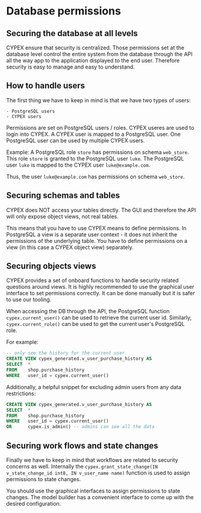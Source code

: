 # Database permissions

## Securing the database at all levels

CYPEX ensure that security is centralized. Those permissions set at the database
level control the entire system from the database through the API all the way
app to the application displayed to the end user. Therefore security is easy to
manage and easy to understand.

## How to handle users

The first thing we have to keep in mind is that we have two types of users:

    - PostgreSQL users
    - CYPEX users

Permissions are set on PostgreSQL users / roles. CYPEX useres are used to login
into CYPEX. A CYPEX user is mapped to a PostgreSQL user. One PostgreSQL user can
be used by multiple CYPEX users.

Example: A PostgreSQL role `store` has permissions on schema `web_store`.
This role `store` is granted to the PostgreSQL user `luke`.
The PostgreSQL user `luke` is mapped to the CYPEX user `luke@example.com`.

Thus, the user `luke@example.com` has permissions on schema `web_store`.

## Securing schemas and tables

CYPEX does NOT access your tables directly. The GUI and therefore the API will
only expose object views, not real tables.

This means that you have to use CYPEX means to define permissions. In PostgreSQL
a view is a separate user context - it does not inherit the permissions of the
underlying table. You have to define permissions on a view (in this case a
CYPEX object view) separately.

## Securing objects views

CYPEX provides a set of onboard functions to handle security related questions
around views. It is highly recommended to use the graphical user interface to
set permissions correctly. It can be done manually but it is safer to use
our tooling.

When accessing the DB through the API, the PostgreSQL function
`cypex.current_user()` can be used to retrieve the current user id.
Similarly, `cypex.current_role()` can be used to get the current user's
PostgreSQL role.

For example:

```sql
-- only see the history for the current user
CREATE VIEW cypex_generated.v_user_purchase_history AS
SELECT  *
FROM    shop.purchase_history
WHERE   user_id = cypex.current_user()
```

Additionally, a helpful snippet for excluding admin users from any data
restrictions:

```sql
CREATE VIEW cypex_generated.v_user_purchase_history AS
SELECT  *
FROM    shop.purchase_history
WHERE   user_id = cypex.current_user()
OR      cypex.is_admin() -- admins can see all the data
```

## Securing work flows and state changes

Finally we have to keep in mind that workflows are related to security concerns
as well. Internally the
`cypex.grant_state_change(IN v_state_change_id int8, IN v_user_name name)`
function is used to assign permissions to state changes.

You should use the graphical interfaces to assign permissions to state
changes. The model builder has a convenient interface to come up with the desired
configuration.

